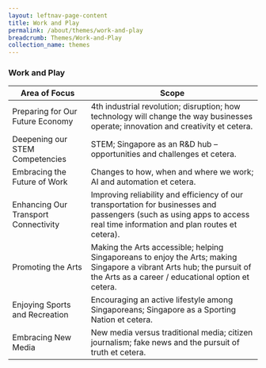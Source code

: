 ```yaml
---
layout: leftnav-page-content
title: Work and Play
permalink: /about/themes/work-and-play
breadcrumb: Themes/Work-and-Play
collection_name: themes
---
```

### **Work and Play**

Area of Focus|Scope
----|--------------------
Preparing for Our Future Economy | 4th industrial revolution; disruption; how technology will change the way businesses operate; innovation and creativity et cetera.
Deepening our STEM Competencies	| STEM; Singapore as an R&D hub – opportunities and challenges et cetera.
Embracing the Future of Work | Changes to how, when and where we work; AI and automation et cetera.
Enhancing Our Transport Connectivity | Improving reliability and efficiency of our transportation for businesses and passengers (such as using apps to access real time information and plan routes et cetera).
Promoting the Arts | Making the Arts accessible; helping Singaporeans to enjoy the Arts; making Singapore a vibrant Arts hub; the pursuit of the Arts as a career / educational option et cetera.
Enjoying Sports and Recreation | Encouraging an active lifestyle among Singaporeans; Singapore as a Sporting Nation et cetera.
Embracing New Media |	New media versus traditional media; citizen journalism; fake news and the pursuit of truth et cetera.
